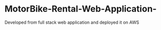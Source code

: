 # MotorBike-Rental-Web-Application-
Developed from full stack web application and deployed it on AWS
